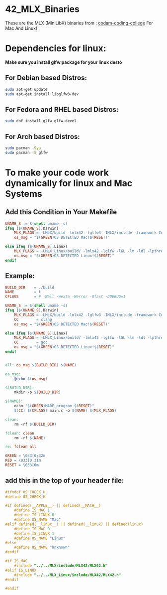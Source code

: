 # 42_MLX_Binaries
These are the MLX (MiniLibX) binaries from :
[codam-coding-college](https://github.com/codam-coding-college/MLX42)
For Mac And Linux!

# Dependencies for linux:
**Make sure you install glfw package for your linux desto**

## For Debian based Distros:
```bash
sudo apt-get update
sudo apt-get install libglfw3-dev
```

## For Fedora and RHEL based Distros:
```bash
sudo dnf install glfw glfw-devel
```

## For Arch based Distros:
```bash
sudo pacman -Syu
sudo pacman -S glfw
```
# To make your code work dynamically for linux and Mac Systems

## Add this Condition in Your Makefile
```Makefile
UNAME_S := $(shell uname -s)
ifeq ($(UNAME_S),Darwin)
	MLX_FLAGS = -LMLX/build -lmlx42 -lglfw3 -IMLX/include -framework Cocoa -framework OpenGL -framework IOKit
	os_msg = "$(GREEN)OS DETECTED Mac!$(RESET)"

else ifeq ($(UNAME_S),Linux)
	MLX_FLAGS = -LMLX_Linux/build/ -lmlx42 -lglfw -lGL -lm -ldl -lpthread -lX11 -I MLX_Linux/include
	os_msg = "$(GREEN)OS DETECTED Linux!$(RESET)"
endif
```

## Example:
```Makefile
BUILD_DIR    = ./build
NAME		 = t
CFLAGS       = # -Wall -Wexta -Werror -Ofast -DDEBUG=1 

UNAME_S := $(shell uname -s)
ifeq ($(UNAME_S),Darwin)
	MLX_FLAGS = -LMLX/build -lmlx42 -lglfw3 -IMLX/include -framework Cocoa -framework OpenGL -framework IOKit
	CC        = clang
	os_msg = "$(GREEN)OS DETECTED Mac!$(RESET)"

else ifeq ($(UNAME_S),Linux)
	MLX_FLAGS = -LMLX_Linux/build/ -lmlx42 -lglfw -lGL -lm -ldl -lpthread -lX11 -I MLX_Linux/include
	CC		  = gcc
	os_msg = "$(GREEN)OS DETECTED Linux!$(RESET)"
endif


all: os_msg $(BUILD_DIR) $(NAME)

os_msg:
	@echo $(os_msg)

$(BUILD_DIR):
	mkdir -p $(BUILD_DIR)

$(NAME):
	echo "$(GREEN)MADE program $(RESET)"
	$(CC) $(CFLAGS) main.c -o $(NAME) $(MLX_FLAGS)

clean:
	rm -rf $(BUILD_DIR)

fclean: clean
	rm -rf $(NAME)

re: fclean all

GREEN = \033[0;32m
RED = \033[0;31m
RESET = \033[0m
```

## add this in the top of your header file:
```c
#ifndef OS_CHECK_H
#define OS_CHECK_H

#if defined(__APPLE__) || defined(__MACH__)
    #define IS_MAC 1
    #define IS_LINUX 0
    #define OS_NAME "Mac"
#elif defined(__linux__) || defined(__linux) || defined(linux)
    #define IS_MAC 0
    #define IS_LINUX 1
    #define OS_NAME "Linux"
#else
    #define OS_NAME "Unknown"
#endif

#if IS_MAC
	#include "../../MLX/include/MLX42/MLX42.h"
#elif IS_LINUX
	#include "../../MLX_Linux/include/MLX42/MLX42.h"
#endif

#endif
```
